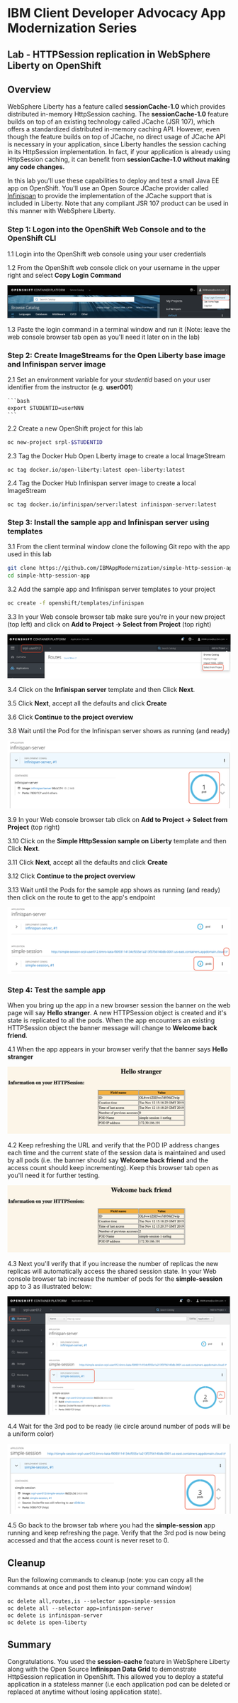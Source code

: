 # IBM Client Developer Advocacy App Modernization Series

## Lab - HTTPSession replication in WebSphere Liberty on OpenShift

## Overview

WebSphere Liberty has a feature called **sessionCache-1.0** which provides distributed in-memory HttpSession caching. The **sessionCache-1.0** feature builds on top of an existing technology called JCache (JSR 107), which offers a standardized distributed in-memory caching API. However, even though the feature builds on top of JCache, no direct usage of JCache API is necessary in your application, since Liberty handles the session caching in its HttpSession implementation. In fact, if your application is already using HttpSession caching, it can benefit from **sessionCache-1.0 without making any code changes.**

In this lab you'll use these  capabilities  to deploy and test  a small Java EE app on OpenShift. You'll use an Open Source JCache provider called [Infinispan](https://infinispan.org) to provide the implementation of the JCache support that is included in Liberty. Note that any compliant JSR 107 product can be used in this manner with WebSphere Liberty.

### Step 1: Logon into the OpenShift Web Console and to the OpenShift CLI

1.1 Login into the OpenShift web console using  your user credentials

1.2 From the OpenShift web console click on your username in the upper right and select **Copy Login Command**

   ![Copy Login Command](images/ss0.png)

1.3 Paste the login command in a terminal window and run it (Note: leave the web console browser tab open as you'll need it later on in the lab)

### Step 2: Create ImageStreams for the Open Liberty base image and Infinispan server image

2.1 Set an environment variable for your *studentid* based on your user identifier from the instructor (e.g. **user001**)

    ```bash
    export STUDENTID=userNNN
    ```
2.2 Create a new OpenShift project for this lab

   ```bash
   oc new-project srpl-$STUDENTID
   ```

2.3 Tag the Docker Hub Open Liberty  image to create a local ImageStream

   ```
   oc tag docker.io/open-liberty:latest open-liberty:latest
   ```

2.4 Tag the Docker Hub Infinispan server image to create a local ImageStream

   ```
   oc tag docker.io/infinispan/server:latest infinispan-server:latest
   ```

### Step 3: Install the sample  app and Infinispan server using templates  

3.1  From the client terminal window clone the following Git repo with the app used in this lab

   ```bash
   git clone https://github.com/IBMAppModernization/simple-http-session-app.git
   cd simple-http-session-app
   ```

3.2 Add the sample app  and Infinispan server templates to your project

   ```bash
   oc create -f openshift/templates/infinispan
   ```

3.3 In your Web console browser tab make sure you're in your new  project (top left) and click on **Add to Project -> Select from Project** (top right)

   ![View All](images/ss1.png)

3.4 Click on the **Infinispan server** template and then  Click **Next**.

3.5 Click **Next**, accept all the defaults and click **Create**

3.6 Click  **Continue to the project overview**

3.8 Wait until the Pod for the Infinispan server shows as running (and ready)

   ![Launch app](images/ss2.png)

3.9 In your Web console browser tab  click on **Add to Project -> Select from Project** (top right)

3.10 Click on the **Simple HttpSession sample on Liberty** template and then Click **Next**.

3.11 Click **Next**, accept all the defaults and click **Create**

3.12 Click  **Continue to the project overview**

3.13 Wait until the Pods for the sample  app shows as running (and ready) then click on the route to get to the app's endpoint

  ![Wait for app](images/ss3.png)

### Step 4: Test the sample app

When you bring up the app in a new browser session the banner on the web page will say  **Hello stranger**. A new HTTPSession object is created and it's state is replicated to all the pods. When the app encounters an existing HTTPSession object the banner message will change to **Welcome back friend**.  

4.1 When the app appears in your browser verify that the banner says  **Hello stranger**

   ![Running app](images/ss4.png)

4.2 Keep refreshing the URL and verify that the POD IP address changes each time and the current state of the  session data is maintained and used by all pods (i.e. the banner should say **Welcome back friend**  and the access count should keep incrementing). Keep this browser tab open as you'll need it for further testing.

   ![Session state shared](images/ss5.png)

4.3 Next you'll verify that if you increase the number of replicas the new replicas will automatically access the shared session state. In your Web console browser tab increase the number of pods  for the **simple-session** app to 3 as illustrated below:

   ![New pod](images/ss6.png)

4.4 Wait for the 3rd pod to be ready (ie circle around number of pods will be a  uniform  color)

   ![New pod ready](images/ss7.png)

4.5 Go back to the browser tab where you had the **simple-session** app running and keep refreshing the page. Verify that the 3rd pod is now being accessed and that the access count is never reset to 0.

## Cleanup

Run the following commands to cleanup (note: you can copy all the commands at once and post them into your command window)

   ```
   oc delete all,routes,is --selector app=simple-session
   oc delete all --selector app=infinispan-server
   oc delete is infinispan-server
   oc delete is open-liberty
   ```

## Summary
Congratulations. You used the **session-cache** feature in WebSphere Liberty along with the Open Source **Infinispan Data Grid** to demonstrate HttpSession replication in OpenShift. This allowed you to  deploy  a stateful application in a stateless manner (i.e each application pod can be deleted or replaced at anytime without losing application state).
